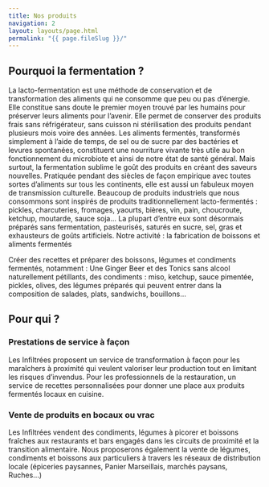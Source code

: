 ```yaml
---
title: Nos produits
navigation: 2
layout: layouts/page.html
permalink: "{{ page.fileSlug }}/"
---
```


## Pourquoi la fermentation ?

La lacto-fermentation est une méthode de conservation et de transformation des aliments qui ne consomme que peu ou pas d’énergie.
Elle constitue sans doute le premier moyen trouvé par les humains pour préserver leurs aliments pour l’avenir. Elle permet de conserver des produits frais sans réfrigérateur, sans cuisson ni stérilisation des produits pendant plusieurs mois voire des années.
Les aliments fermentés, transformés simplement à l’aide de temps, de sel ou de sucre par des bactéries et levures spontanées, constituent une nourriture vivante très utile au bon fonctionnement du microbiote et ainsi de notre état de santé général.
Mais surtout, la fermentation sublime le goût des produits en créant des saveurs nouvelles.
Pratiquée pendant des siècles de façon empirique avec toutes sortes d’aliments sur tous les continents, elle est aussi un fabuleux moyen de transmission culturelle.
Beaucoup de produits industriels que nous consommons sont inspirés de produits traditionnellement lacto-fermentés : pickles, charcuteries, fromages, yaourts, bières, vin, pain, choucroute, ketchup, moutarde, sauce soja...
La plupart d’entre eux sont désormais préparés sans fermentation, pasteurisés, saturés en sucre, sel, gras et exhausteurs de goûts artificiels.
Notre activité : la fabrication de boissons et aliments fermentés

Créer des recettes et préparer des boissons, légumes et condiments fermentés, notamment : Une Ginger Beer et des Tonics sans alcool naturellement pétillants, des condiments : miso, ketchup, sauce pimentée, pickles, olives, des légumes préparés qui peuvent entrer dans la composition de salades, plats, sandwichs, bouillons…

## Pour qui ?

### Prestations de service à façon

Les Infiltrées proposent un service de transformation à façon pour les maraîchers à proximité qui veulent valoriser leur production tout en limitant les risques d’invendus.
Pour les professionnels de la restauration, un service de recettes personnalisées pour donner une place aux produits fermentés locaux en cuisine.

### Vente de produits en bocaux ou vrac

Les Infiltrées vendent des condiments, légumes à picorer et boissons fraîches aux restaurants et bars engagés dans les circuits de proximité et la transition alimentaire.
Nous proposerons également la vente de légumes, condiments et boissons aux particuliers à travers les réseaux de distribution locale (épiceries paysannes, Panier Marseillais, marchés paysans, Ruches...)
